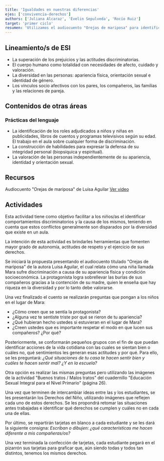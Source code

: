```yaml
---
title: 'Igualdades en nuestras diferencias'
ejes: ['convivencia-derechos']
authors: ['Juliana Alcaraz', 'Evelin Sepulveda', 'Rocío Ruiz']
target: 'primer ciclo'
resumen: 'Utilizamos el audiocuento "Orejas de mariposa" para identificar y reflexionar sobre comportamientos discriminatorios, fomentar el respeto por la diversidad y enseñar sobre los Derechos del Niño a través de situaciones cotidianas. '
---
```


## Lineamiento/s de ESI

- La superación de los prejuicios y las actitudes discriminatorias.
- El cuerpo humano como totalidad con necesidades de afecto, cuidado y valoración.
- La diversidad en las personas: apariencia física, orientación sexual e identidad de género.
- Los vínculos socio afectivos con los pares, los compañeros, las familias y las relaciones de pareja.

## Contenidos de otras áreas

### Prácticas del lenguaje

- La identificación de los roles adjudicados a niños y niñas en publicidades, libros de cuentos y programas televisivos según su edad. El trabajo en el aula sobre cualquier forma de discriminación.
- La construcción de habilidades para expresar la defensa de su integridad personal (biopsíquica y espiritual).
- La valoración de las personas independientemente de su apariencia, identidad y orientación sexual.

## Recursos

Audiocuento "Orejas de mariposa" de Luisa Aguilar [Ver video](https://youtu.be/051fVwTM0UM)

## Actividades

Esta actividad tiene como objetivo facilitar a los niños/as el identificar comportamientos discriminatorios y la causa de los mismos, teniendo en cuenta que estos conflictos generalmente son disparados por la diversidad que existe en un aula.

La intención de esta actividad es brindarles herramientas que fomenten mayor grado de autonomía, actitudes de respeto y el ejercicio de sus derechos.

Se iniciará la propuesta presentando el audiocuento titulado "Orejas de mariposa" de la autora Luisa Aguilar, el cual relata cómo una niña llamada Mara sufre discriminación a causa de su apariencia física y condición socioeconómica. La protagonista logra sobrellevar las burlas de sus compañeros gracias a la contención de su madre, quien le enseña que hay riqueza en la diversidad y por lo tanto debe valorarse.

Una vez finalizado el cuento se realizarán preguntas que pongan a los niños en el lugar de Mara:

- ¿Cómo creen que se sentía la protagonista?
- ¿Alguna vez te sentiste triste por qué se rieron de tu apariencia?
- ¿Qué hubieran hecho ustedes si estuvieran en el lugar de Mara?
- ¿Creen ustedes que es importante respetar el modo en que lucen sus compañeros? ¿Por qué?

Posteriormente, se conformarán pequeños grupos con el fin de que puedan identificar acciones de la vida cotidiana con las cuales se sientan bien o cuáles no, qué sentimientos les generan esas actitudes y por qué. Para ello, se les preguntará:
_¿Qué situaciones de tu casa te hacen sentir bien y cuáles te hacen sentir mal? ¿Y en la escuela?_

Otra opción es realizar las mismas preguntas pero utilizando las imágenes de la actividad "Buenos tratos / Malos tratos" del cuadernillo "Educación Sexual Integral para el Nivel Primario" (página 26).

Una vez que terminen de intercambiar ideas entre las y los estudiantes, se les presentarán los Derechos del Niño, utilizando imágenes que reflejen cada uno de estos derechos. Se les propondrá retomar las situaciones antes trabajadas e identificar qué derechos se cumplen y cuáles no en cada una de ellas.

Por último, se repartirán tarjetas en blanco a cada estudiante y se les dará la siguiente consigna:
_Escriban o dibujen: ¿qué características me hacen diferente a mis compañeras/os?_

Una vez terminada la confección de tarjetas, cada estudiante pegará en el pizarrón sus tarjetas para graficar que, aún siendo todas y todos tan distintos, tenemos los mismos derechos.
